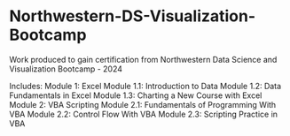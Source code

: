 # Northwestern-DS-Visualization-Bootcamp
Work produced to gain certification from Northwestern Data Science and Visualization Bootcamp - 2024

Includes: 
Module 1: Excel 
  Module 1.1: Introduction to Data
  Module 1.2: Data Fundamentals in Excel
  Module 1.3: Charting a New Course with Excel
Module 2: VBA Scripting
  Module 2.1: Fundamentals of Programming With VBA
  Module 2.2: Control Flow With VBA
  Module 2.3: Scripting Practice in VBA
